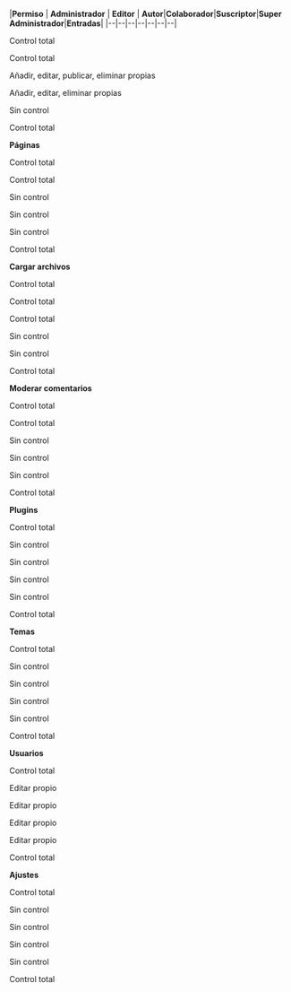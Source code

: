 



|**Permiso** | **Administrador** | **Editor** | **Autor**|**Colaborador**|**Suscriptor**|**Super Administrador**|**Entradas**|
|--|--|--|--|--|--|--|

Control total

Control total

Añadir, editar, publicar, eliminar propias

Añadir, editar, eliminar propias

Sin control

Control total

**Páginas**

Control total

Control total

Sin control

Sin control

Sin control

Control total

**Cargar archivos**

Control total

Control total

Control total

Sin control

Sin control

Control total

**Moderar comentarios**

Control total

Control total

Sin control

Sin control

Sin control

Control total

**Plugins**

Control total

Sin control

Sin control

Sin control

Sin control

Control total

**Temas**

Control total

Sin control

Sin control

Sin control

Sin control

Control total

**Usuarios**

Control total

Editar propio

Editar propio

Editar propio

Editar propio

Control total

**Ajustes**

Control total

Sin control

Sin control

Sin control

Sin control

Control total

<!--stackedit_data:
eyJoaXN0b3J5IjpbLTE3NTU2NDI4NTBdfQ==
-->